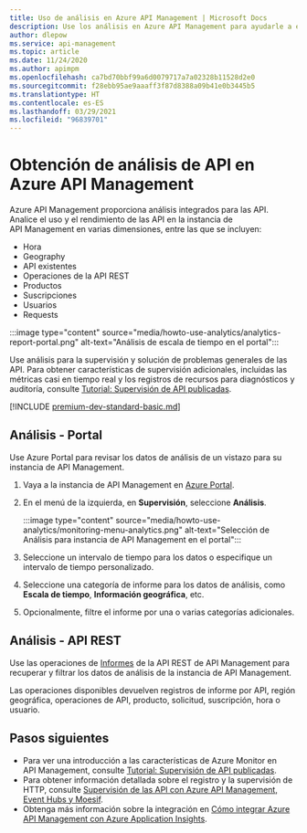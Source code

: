 ```yaml
---
title: Uso de análisis en Azure API Management | Microsoft Docs
description: Use los análisis en Azure API Management para ayudarle a entender y categorizar el uso y el rendimiento de las API.
author: dlepow
ms.service: api-management
ms.topic: article
ms.date: 11/24/2020
ms.author: apimpm
ms.openlocfilehash: ca7bd70bbf99a6d0079717a7a02328b11528d2e0
ms.sourcegitcommit: f28ebb95ae9aaaff3f87d8388a09b41e0b3445b5
ms.translationtype: HT
ms.contentlocale: es-ES
ms.lasthandoff: 03/29/2021
ms.locfileid: "96839701"
---
```

# <a name="get-api-analytics-in-azure-api-management"></a>Obtención de análisis de API en Azure API Management

Azure API Management proporciona análisis integrados para las API. Analice el uso y el rendimiento de las API en la instancia de API Management en varias dimensiones, entre las que se incluyen:

* Hora
* Geography
* API existentes
* Operaciones de la API REST
* Productos
* Suscripciones
* Usuarios
* Requests

:::image type="content" source="media/howto-use-analytics/analytics-report-portal.png" alt-text="Análisis de escala de tiempo en el portal":::

Use análisis para la supervisión y solución de problemas generales de las API. Para obtener características de supervisión adicionales, incluidas las métricas casi en tiempo real y los registros de recursos para diagnósticos y auditoría, consulte [Tutorial: Supervisión de API publicadas](api-management-howto-use-azure-monitor.md).

[!INCLUDE [premium-dev-standard-basic.md](../../includes/api-management-availability-premium-dev-standard-basic.md)]

## <a name="analytics---portal"></a>Análisis - Portal

Use Azure Portal para revisar los datos de análisis de un vistazo para su instancia de API Management.

1. Vaya a la instancia de API Management en [Azure Portal](https://portal.azure.com). 
1. En el menú de la izquierda, en **Supervisión**, seleccione **Análisis**.

    :::image type="content" source="media/howto-use-analytics/monitoring-menu-analytics.png" alt-text="Selección de Análisis para instancia de API Management en el portal":::  
1. Seleccione un intervalo de tiempo para los datos o especifique un intervalo de tiempo personalizado.
1. Seleccione una categoría de informe para los datos de análisis, como **Escala de tiempo**, **Información geográfica**, etc.
1. Opcionalmente, filtre el informe por una o varias categorías adicionales.

## <a name="analytics---rest-api"></a>Análisis - API REST

Use las operaciones de [Informes](/rest/api/apimanagement/2019-12-01/reports) de la API REST de API Management para recuperar y filtrar los datos de análisis de la instancia de API Management.

Las operaciones disponibles devuelven registros de informe por API, región geográfica, operaciones de API, producto, solicitud, suscripción, hora o usuario.

## <a name="next-steps"></a>Pasos siguientes

* Para ver una introducción a las características de Azure Monitor en API Management, consulte [Tutorial: Supervisión de API publicadas](api-management-howto-use-azure-monitor.md).
* Para obtener información detallada sobre el registro y la supervisión de HTTP, consulte [Supervisión de las API con Azure API Management, Event Hubs y Moesif](api-management-log-to-eventhub-sample.md).
* Obtenga más información sobre la integración en [Cómo integrar Azure API Management con Azure Application Insights](api-management-howto-app-insights.md).